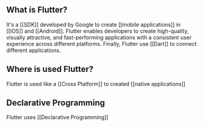 
## What is Flutter?

It's a [[SDK]] developed by Google to create [[mobile applications]] in [[IOS]] and [[Android]]. Flutter enables developers to create high-quality, visually attractive, and fast-performing applications with a consistent user experience across different platforms. Finally, Flutter use [[Dart]] to connect different applications.

## Where is used Flutter?

Flutter is used like a [[Cross Platform]] to created [[native applications]]

## Declarative Programming

Flutter uses [[Declarative Programming]]
